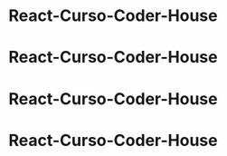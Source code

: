 # React-Curso-Coder-House
# React-Curso-Coder-House
# React-Curso-Coder-House
# React-Curso-Coder-House
